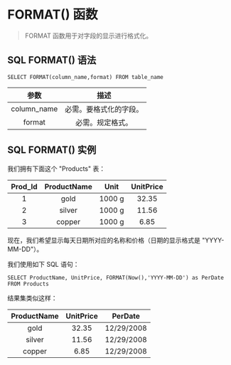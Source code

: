 # FORMAT() 函数
> FORMAT 函数用于对字段的显示进行格式化。

## SQL FORMAT() 语法
```
SELECT FORMAT(column_name,format) FROM table_name
```
参数|描述
:--:|:--:
column_name|必需。要格式化的字段。
format|必需。规定格式。

## SQL FORMAT() 实例
我们拥有下面这个 "Products" 表：

Prod_Id|ProductName|Unit|UnitPrice
:--:|:--:|:--:|:--:
1|gold|1000 g|32.35
2|silver|1000 g|11.56
3|copper|1000 g|6.85

现在，我们希望显示每天日期所对应的名称和价格（日期的显示格式是 "YYYY-MM-DD"）。

我们使用如下 SQL 语句：
```
SELECT ProductName, UnitPrice, FORMAT(Now(),'YYYY-MM-DD') as PerDate
FROM Products
```
结果集类似这样：

ProductName|UnitPrice|PerDate
:--:|:--:|:--:
gold|32.35|12/29/2008
silver|11.56|12/29/2008
copper|6.85|12/29/2008